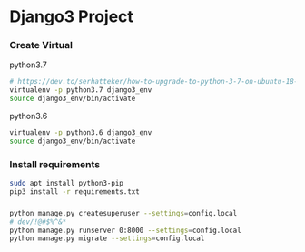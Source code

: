 
# Django3 Project

### Create Virtual 
python3.7
```sh
# https://dev.to/serhatteker/how-to-upgrade-to-python-3-7-on-ubuntu-18-04-18-10-5hab
virtualenv -p python3.7 django3_env
source django3_env/bin/activate
```

python3.6
```sh
virtualenv -p python3.6 django3_env
source django3_env/bin/activate
```


### Install requirements
```sh
sudo apt install python3-pip
pip3 install -r requirements.txt 
```

### 
```sh
python manage.py createsuperuser --settings=config.local
# dev/!@#$%^&*
python manage.py runserver 0:8000 --settings=config.local
python manage.py migrate --settings=config.local
```



